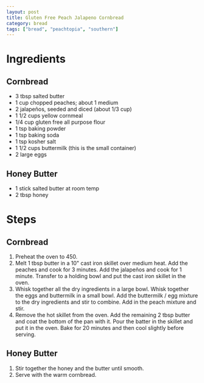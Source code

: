 ```yaml
---
layout: post
title: Gluten Free Peach Jalapeno Cornbread
category: bread
tags: ["bread", "peachtopia", "southern"]
---
```

# Ingredients
## Cornbread
* 3 tbsp salted butter
* 1 cup chopped peaches; about 1 medium
* 2 jalapeños, seeded and diced (about 1/3 cup)
* 1 1/2 cups yellow cornmeal
* 1/4 cup gluten free all purpose flour
* 1 tsp baking powder
* 1 tsp baking soda
* 1 tsp kosher salt
* 1 1/2 cups buttermilk (this is the small container)
* 2 large eggs
## Honey Butter
* 1 stick salted butter at room temp
* 2 tbsp honey
# Steps
## Cornbread
1. Preheat the oven to 450.
2. Melt 1 tbsp butter in a 10" cast iron skillet over medium heat.  Add the peaches and cook for 3 minutes.  Add the jalapeños and cook for 1 minute.  Transfer to a holding bowl and put the cast iron skillet in the oven.
3. Whisk together all the dry ingredients in a large bowl.  Whisk together the eggs and buttermilk in a small bowl.  Add the buttermilk / egg mixture to the dry ingredients and stir to combine.  Add in the peach mixture and stir.
4.  Remove the hot skillet from the oven.  Add the remaining 2 tbsp butter and coat the bottom of the pan with it.  Pour the batter in the skillet and put it in the oven.  Bake for 20 minutes and then cool slightly before serving.
## Honey Butter
1. Stir together the honey and the butter until smooth.
2. Serve with the warm cornbread.